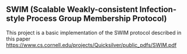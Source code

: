 ## SWIM (Scalable Weakly-consistent Infection-style Process Group Membership Protocol)

This project is a basic implementation of the SWIM protocol described in this paper https://www.cs.cornell.edu/projects/Quicksilver/public_pdfs/SWIM.pdf
